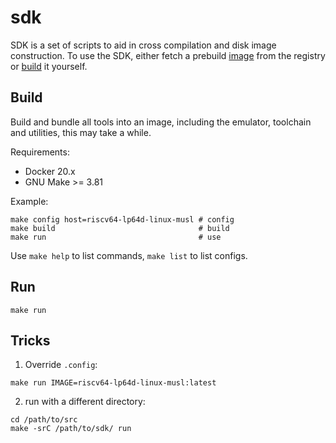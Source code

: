 # sdk

SDK is a set of scripts to aid in cross compilation and disk image
construction. To use the SDK, either fetch a prebuild [image](#run) from the
registry or [build](#build) it yourself.

## Build

Build and bundle all tools into an image, including the emulator, toolchain and
utilities, this may take a while.

Requirements:
- Docker 20.x
- GNU Make >= 3.81

Example:
```
make config host=riscv64-lp64d-linux-musl # config
make build                                # build
make run                                  # use
```

Use `make help` to list commands, `make list` to list configs.

## Run

```
make run
```

## Tricks

1. Override `.config`:
```
make run IMAGE=riscv64-lp64d-linux-musl:latest
```

2. run with a different directory:
```
cd /path/to/src
make -srC /path/to/sdk/ run
```
